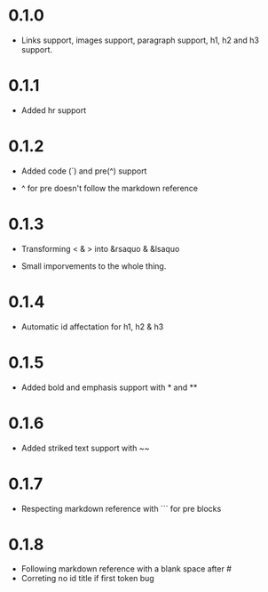 # 0.1.0

- Links support, images support, paragraph support, h1, h2 and h3 support.

# 0.1.1

- Added hr support

# 0.1.2

- Added code (`) and pre(^) support

- ^ for pre doesn't follow the markdown reference

# 0.1.3

- Transforming < & > into &rsaquo & &lsaquo

- Small imporvements to the whole thing.

# 0.1.4

- Automatic id affectation for h1, h2 & h3

# 0.1.5

- Added bold and emphasis support with \* and \*\*

# 0.1.6

- Added striked text support with ~~

# 0.1.7

- Respecting markdown reference with ``` for pre blocks

# 0.1.8

- Following markdown reference with a blank space after #
- Correting no id title if first token bug
